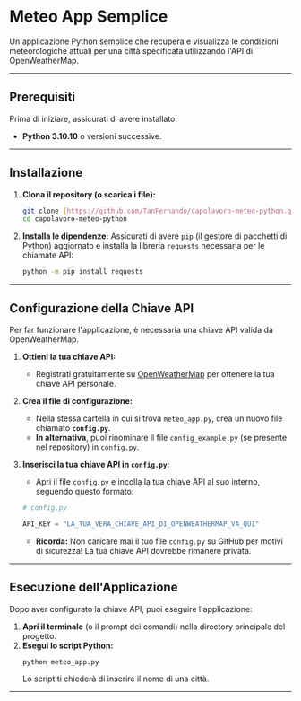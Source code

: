 # Meteo App Semplice

Un'applicazione Python semplice che recupera e visualizza le condizioni meteorologiche attuali per una città specificata utilizzando l'API di OpenWeatherMap.

---

## Prerequisiti

Prima di iniziare, assicurati di avere installato:

* **Python 3.10.10** o versioni successive.

---

## Installazione

1.  **Clona il repository (o scarica i file):**
    ```bash
    git clone [https://github.com/TanFernando/capolavoro-meteo-python.git]
    cd capolavoro-meteo-python
    ```

2.  **Installa le dipendenze:**
    Assicurati di avere `pip` (il gestore di pacchetti di Python) aggiornato e installa la libreria `requests` necessaria per le chiamate API:
    ```bash
    python -m pip install requests
    ```

---

## Configurazione della Chiave API

Per far funzionare l'applicazione, è necessaria una chiave API valida da OpenWeatherMap.

1.  **Ottieni la tua chiave API:**
    * Registrati gratuitamente su [OpenWeatherMap](https://openweathermap.org/api) per ottenere la tua chiave API personale.

2.  **Crea il file di configurazione:**
    * Nella stessa cartella in cui si trova `meteo_app.py`, crea un nuovo file chiamato **`config.py`**.
    * **In alternativa**, puoi rinominare il file `config_example.py` (se presente nel repository) in `config.py`.

3.  **Inserisci la tua chiave API in `config.py`:**
    * Apri il file `config.py` e incolla la tua chiave API al suo interno, seguendo questo formato:

    ```python
    # config.py

    API_KEY = "LA_TUA_VERA_CHIAVE_API_DI_OPENWEATHERMAP_VA_QUI"
    ```
    * **Ricorda:** Non caricare mai il tuo file `config.py` su GitHub per motivi di sicurezza! La tua chiave API dovrebbe rimanere privata.

---

## Esecuzione dell'Applicazione

Dopo aver configurato la chiave API, puoi eseguire l'applicazione:

1.  **Apri il terminale** (o il prompt dei comandi) nella directory principale del progetto.
2.  **Esegui lo script Python:**
    ```bash
    python meteo_app.py
    ```
    Lo script ti chiederà di inserire il nome di una città.

---
